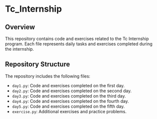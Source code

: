 
# Tc_Internship

## Overview
This repository contains code and exercises related to the Tc Internship program. Each file represents daily tasks and exercises completed during the internship.

## Repository Structure
The repository includes the following files:

- `day1.py`: Code and exercises completed on the first day.
- `day2.py`: Code and exercises completed on the second day.
- `day3.py`: Code and exercises completed on the third day.
- `day4.py`: Code and exercises completed on the fourth day.
- `day5.py`: Code and exercises completed on the fifth day.
- `exercise.py`: Additional exercises and practice problems.



